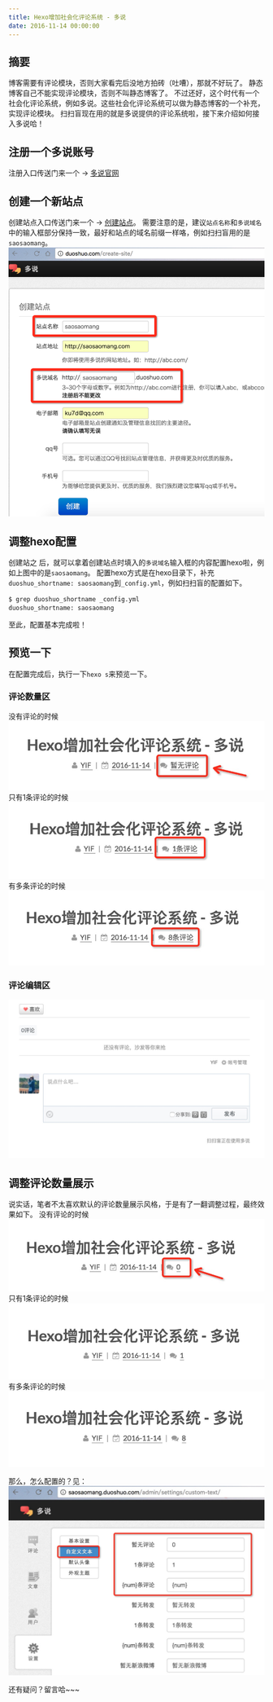 ```yaml
---
title: Hexo增加社会化评论系统 - 多说
date: 2016-11-14 00:00:00
---
```


## 摘要
博客需要有评论模块，否则大家看完后没地方拍砖（吐嘈），那就不好玩了。
静态博客自己不能实现评论模块，否则不叫静态博客了。
不过还好，这个时代有一个社会化评论系统，例如多说。这些社会化评论系统可以做为静态博客的一个补充，实现评论模块。
扫扫盲现在用的就是多说提供的评论系统啦，接下来介绍如何接入多说哈！
<!--more-->

## 注册一个多说账号
注册入口传送门来一个 -> [多说官网](http://duoshuo.com/)

## 创建一个新站点
创建站点入口传送门来一个 -> [创建站点](http://duoshuo.com/create-site/)。
需要注意的是，建议`站点名称`和`多说域名`中的输入框部分保持一致，最好和站点的域名前缀一样咯，例如扫扫盲用的是`saosaomang`。
![image](/uploads/duoshuo-create-site.png)

## 调整hexo配置
创建站之 后，就可以拿着创建站点时填入的`多说域名`输入框的内容配置hexo啦，例如上图中的是`saosaomang`。
配置hexo方式是在hexo目录下，补充`duoshuo_shortname: saosaomang`到`_config.yml`，例如扫扫盲的配置如下。
```bash
$ grep duoshuo_shortname _config.yml
duoshuo_shortname: saosaomang
```
至此，配置基本完成啦！

## 预览一下
在配置完成后，执行一下`hexo s`来预览一下。
### 评论数量区
没有评论的时候
![image](/uploads/duoshuo-preview-nocomment.png)
只有1条评论的时候
![image](/uploads/duoshuo-preview-onecomment.png)
有多条评论的时候
![image](/uploads/duoshuo-preview-multicomment.png)
### 评论编辑区
![image](/uploads/duoshuo-preview-commentlist.png)

## 调整评论数量展示
说实话，笔者不太喜欢默认的评论数量展示风格，于是有了一翻调整过程，最终效果如下。
没有评论的时候
![image](/uploads/duoshuo-preview-nocomment-now.png)
只有1条评论的时候
![image](/uploads/duoshuo-preview-onecomment-now.png)
有多条评论的时候
![image](/uploads/duoshuo-preview-multicomment-now.png)

那么，怎么配置的？见：
![image](/uploads/duoshuo-config-commentnum.png)

还有疑问？留言哈~~~
